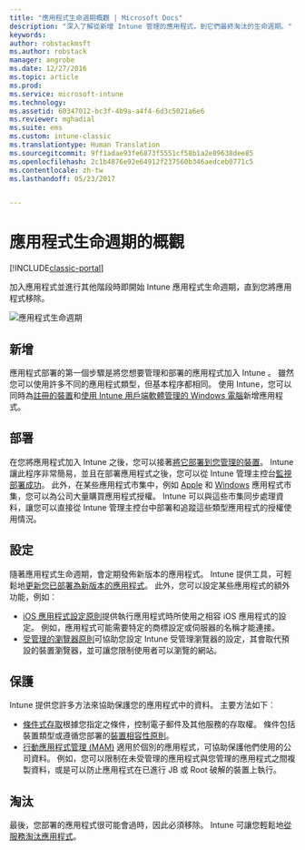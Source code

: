 ```yaml
---
title: "應用程式生命週期概觀 | Microsoft Docs"
description: "深入了解從新增 Intune 管理的應用程式，到它們最終淘汰的生命週期。"
keywords: 
author: robstackmsft
ms.author: robstack
manager: angrobe
ms.date: 12/27/2016
ms.topic: article
ms.prod: 
ms.service: microsoft-intune
ms.technology: 
ms.assetid: 60347012-bc3f-4b9a-a4f4-6d3c5021a6e6
ms.reviewer: mghadial
ms.suite: ems
ms.custom: intune-classic
ms.translationtype: Human Translation
ms.sourcegitcommit: 9ff1adae93fe6873f5551cf58b1a2e89638dee85
ms.openlocfilehash: 2c1b4876e92e64912f237560b346aedceb0771c5
ms.contentlocale: zh-tw
ms.lasthandoff: 05/23/2017


---
```


# <a name="overview-of-the-app-lifecycle"></a>應用程式生命週期的概觀

[!INCLUDE[classic-portal](../includes/classic-portal.md)]

加入應用程式並進行其他階段時即開始 Intune 應用程式生命週期，直到您將應用程式移除。

![應用程式生命週期](./media/app-lifecycle.png "Intune 應用程式生命週期")

## <a name="add"></a>新增

應用程式部署的第一個步驟是將您想要管理和部署的應用程式加入 Intune 。 雖然您可以使用許多不同的應用程式類型，但基本程序都相同。 使用 Intune，您可以同時為[註冊的裝置](add-apps-for-mobile-devices-in-microsoft-intune.md)和[使用 Intune 用戶端軟體管理的 Windows 電腦](add-apps-for-windows-pcs-in-microsoft-intune.md)新增應用程式。

## <a name="deploy"></a>部署

在您將應用程式加入 Intune 之後，您可以接著[將它部署到您管理的裝置](deploy-apps.md)。 Intune 讓此程序非常簡易，並且在部署應用程式之後，您可以從 Intune 管理主控台[監視部署成功](monitor-apps-in-microsoft-intune.md)。 此外，在某些應用程式市集中，例如 [Apple](manage-ios-apps-you-purchased-through-a-volume-purchase-program-with-microsoft-intune.md) 和 [Windows](manage-apps-you-purchased-from-the-windows-store-for-business-with-microsoft-intune.md) 應用程式市集，您可以為公司大量購買應用程式授權。 Intune 可以與這些市集同步處理資料，讓您可以直接從 Intune 管理主控台中部署和追蹤這些類型應用程式的授權使用情況。

## <a name="configure"></a>設定

隨著應用程式生命週期，會定期發佈新版本的應用程式。 Intune 提供工具，可輕鬆地[更新您已部署為新版本的應用程式](update-apps-using-microsoft-intune.md)。 此外，您可以設定某些應用程式的額外功能，例如︰
- [iOS 應用程式設定原則](configure-ios-apps-with-mobile-app-configuration-policies-in-microsoft-intune.md)提供執行應用程式時所使用之相容 iOS 應用程式的設定。 例如，應用程式可能需要特定的商標設定或伺服器的名稱才能連接。
- [受管理的瀏覽器原則](manage-internet-access-using-managed-browser-policies.md)可協助您設定 Intune 受管理瀏覽器的設定，其會取代預設的裝置瀏覽器，並可讓您限制使用者可以瀏覽的網站。

## <a name="protect"></a>保護

Intune 提供您許多方法來協助保護您的應用程式中的資料。 主要方法如下︰
- [條件式存取](restrict-access-to-email-and-o365-services-with-microsoft-intune.md)根據您指定之條件，控制電子郵件及其他服務的存取權。 條件包括裝置類型或遵循您部署的[裝置相容性原則](introduction-to-device-compliance-policies-in-microsoft-intune.md)。
- [行動應用程式管理 (MAM)](protect-app-data-using-mobile-app-management-policies-with-microsoft-intune.md) 適用於個別的應用程式，可協助保護他們使用的公司資料。 例如，您可以限制在未受管理的應用程式與您管理的應用程式之間複製資料，或是可以防止應用程式在已進行 JB 或 Root 破解的裝置上執行。

## <a name="retire"></a>淘汰

最後，您部署的應用程式很可能會過時，因此必須移除。 Intune 可讓您輕鬆地[從服務淘汰應用程式](retire-apps-using-microsoft-intune.md)。

